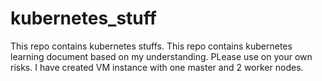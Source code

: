 # kubernetes_stuff
This repo contains kubernetes stuffs.
This repo contains kubernetes learning document based on my understanding. PLease use on your own risks.
I have created VM instance with one master and 2 worker nodes.

